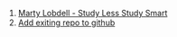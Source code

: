 1. [Marty Lobdell - Study Less Study Smart](https://www.youtube.com/watch?v=IlU-zDU6aQ0)
2. [Add exiting repo to github](https://help.github.com/articles/adding-an-existing-project-to-github-using-the-command-line/)